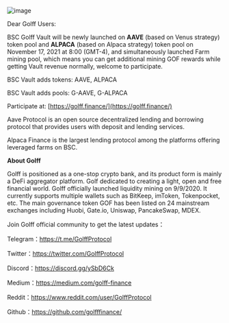 ![image](https://docs.golff.com/blog/page/57.png)

Dear Golff Users:

BSC Golff Vault will be newly launched on **AAVE** (based on Venus strategy) token pool and **ALPACA** (based on Alpaca strategy) token pool on November 17, 2021 at 8:00 (GMT-4), and simultaneously launched Farm mining pool, which means you can get additional mining GOF rewards while getting Vault revenue normally, welcome to participate.

BSC Vault adds tokens: AAVE, ALPACA

BSC Vault adds pools: G-AAVE, G-ALPACA

Participate at: [https://golff.finance/](https://golff.finance/)



Aave Protocol is an open source decentralized lending and borrowing protocol that provides users with deposit and lending services.

Alpaca Finance is the largest lending protocol among the platforms offering leveraged farms on BSC.

**About Golff**

Golff is positioned as a one-stop crypto bank, and its product form is mainly a DeFi aggregator platform. Golf dedicated to creating a light, open and free financial world. Golff officially launched liquidity mining on 9/9/2020. It currently supports multiple wallets such as BitKeep, imToken, Tokenpocket, etc. The main governance token GOF has been listed on 24 mainstream exchanges including Huobi, Gate.io, Uniswap, PancakeSwap, MDEX.

Join Golff official community to get the latest updates：

Telegram：https://t.me/GolffProtocol

Twitter：https://twitter.com/GolffProtocol

Discord：https://discord.gg/ySbD6Ck

Medium：https://medium.com/golff-finance

Reddit：https://www.reddit.com/user/GolffProtocol

Github：https://github.com/golfffinance/